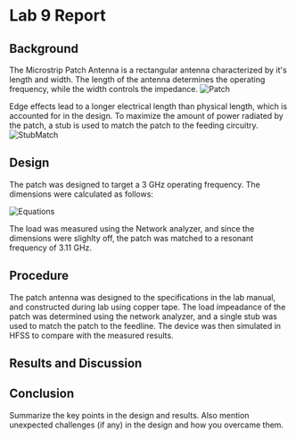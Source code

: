 # Lab 9 Report


## Background
The Microstrip Patch Antenna is a rectangular antenna characterized by it's length and width. The length of the antenna determines the operating frequency, while the width controls the impedance. 
![Patch](https://github.com/CourseReps/ECEN452-Spring2016/blob/master/Students/joshruff/Lab9/Patch_Diagram.png)<br>

Edge effects lead to a longer electrical length than physical length, which is accounted for in the design. To maximize the amount of power radiated by the patch, a stub is used to match the patch to the feeding circuitry. 
![StubMatch](https://github.com/CourseReps/ECEN452-Spring2016/blob/master/Students/joshruff/Lab9/Stub_Diagram.png)<br>
## Design
The patch was designed to target a 3 GHz operating frequency. The dimensions were calculated as follows: 

![Equations](https://github.com/CourseReps/ECEN452-Spring2016/blob/master/Students/joshruff/Lab9/Equations.png)<br>

The load was measured using the Network analyzer, and since the dimensions were slighlty off, the patch was matched to a resonant frequency of 3.11 GHz. 

## Procedure
The patch antenna was designed to the specifications in the lab manual, and constructed during lab using copper tape. The load impeadance of the patch was determined using the network analyzer, and a single stub was used to match the patch to the feedline. The device was then simulated in HFSS to compare with the measured results. 

## Results and Discussion

## Conclusion
Summarize the key points in the design and results. Also mention unexpected challenges (if any) in the design and how you overcame them. 


